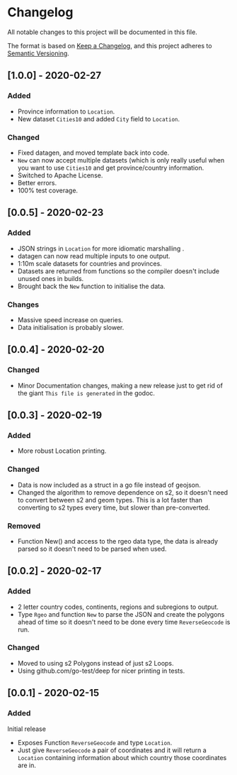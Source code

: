# Changelog

All notable changes to this project will be documented in this file.

The format is based on [Keep a Changelog](https://keepachangelog.com/en/1.0.0/),
and this project adheres to [Semantic Versioning](https://semver.org/spec/v2.0.0.html).

## [1.0.0] - 2020-02-27

### Added
 - Province information to `Location`.
 - New dataset `Cities10` and added `City` field to `Location`.

### Changed
 - Fixed datagen, and moved template back into code.
 - `New` can now accept multiple datasets (which is only really useful when you
   want to use `Cities10` and get province/country information.
 - Switched to Apache License.
 - Better errors.
 - 100% test coverage.

## [0.0.5] - 2020-02-23

### Added
 - JSON strings in `Location` for more idiomatic marshalling .
 - datagen can now read multiple inputs to one output.
 - 1:10m scale datasets for countries and provinces.
 - Datasets are returned from functions so the compiler doesn't include unused
   ones in builds.
 - Brought back the `New` function to initialise the data.

### Changes
 - Massive speed increase on queries.
 - Data initialisation is probably slower.

## [0.0.4] - 2020-02-20

### Changed
 - Minor Documentation changes, making a new release just to get rid of the
   giant `This file is generated` in the godoc.

## [0.0.3] - 2020-02-19

### Added
 - More robust Location printing.

### Changed
 - Data is now included as a struct in a go file instead of geojson.
 - Changed the algorithm to remove dependence on s2, so it doesn't need to
   convert between s2 and geom types. This is a lot faster than converting to s2
   types every time, but slower than pre-converted.

### Removed
 - Function New() and access to the rgeo data type, the data is already parsed
   so it doesn't need to be parsed when used.

## [0.0.2] - 2020-02-17

### Added

 - 2 letter country codes, continents, regions and subregions to output.
 - Type `Rgeo` and function `New` to parse the JSON and create the polygons
   ahead of time so it doesn't need to be done every time `ReverseGeocode` is
   run.

### Changed

 - Moved to using s2 Polygons instead of just s2 Loops.
 - Using github.com/go-test/deep for nicer printing in tests.

## [0.0.1] - 2020-02-15

### Added

Initial release
 - Exposes Function `ReverseGeocode` and type `Location`.
 - Just give `ReverseGeocode` a pair of coordinates and it will return a
   `Location` containing information about which country those coordinates are
   in.
